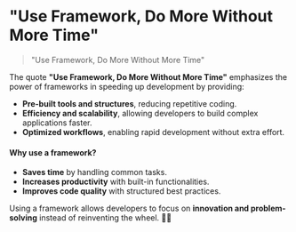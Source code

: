 # "Use Framework, Do More Without More Time"

> "Use Framework, Do More Without More Time"

The quote **"Use Framework, Do More Without More Time"** emphasizes the power of frameworks in speeding up development by providing:

* **Pre-built tools and structures**, reducing repetitive coding.
* **Efficiency and scalability**, allowing developers to build complex applications faster.
* **Optimized workflows**, enabling rapid development without extra effort.

#### **Why use a framework?**

* **Saves time** by handling common tasks.
* **Increases productivity** with built-in functionalities.
* **Improves code quality** with structured best practices.

Using a framework allows developers to focus on **innovation and problem-solving** instead of reinventing the wheel. 🚀💡
